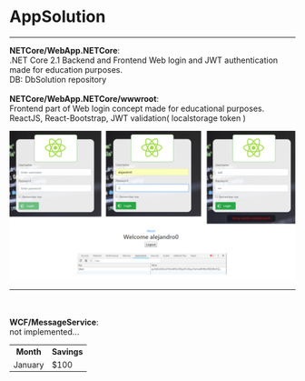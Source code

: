 # AppSolution

<hr>
<b>NETCore/WebApp.NETCore</b>:</br>
.NET Core 2.1
Backend and Frontend Web login and JWT authentication made for education purposes.</br>
DB: DbSolution repository
</br></br>
<b>NETCore/WebApp.NETCore/wwwroot</b>:</br>
Frontend part of Web login concept made for educational purposes.</br>
ReactJS, React-Bootstrap, JWT validation( localstorage token )
</br>

![promisechains](https://github.com/domkris/files/blob/master/web_api_short.png?raw=true)
<hr>
</br>
</br>
<b>WCF/MessageService</b>:</br>
not implemented...

<table>
  <tr>
    <th>Month</th>
    <th>Savings</th>
  </tr>
  <tr>
    <td>January</td>
    <td>$100</td>
  </tr>
</table>

